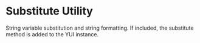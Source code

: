 Substitute Utility
==================

String variable substitution and string formatting. If included, the substitute
method is added to the YUI instance.
